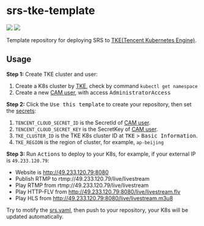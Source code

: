 # srs-tke-template

![](http://ossrs.net/gif/v1/sls.gif?site=github.com&path=/k8s/tke/ossrs/srs-tke-template)
[![](https://github.com/ossrs/srs-tke-template/actions/workflows/tencent.yml/badge.svg)](https://github.com/ossrs/srs-tke-template/actions/workflows/tencent.yml)

Template repository for deploying SRS to [TKE(Tencent Kubernetes Engine)](https://cloud.tencent.com/document/product/457/6759).

## Usage

**Step 1:** Create TKE cluster and user:

1. Create a K8s cluster by [TKE](https://console.cloud.tencent.com/tke2/cluster?rid=8), check by command `kubectl get namespace`
1. Create a new [CAM user](https://console.cloud.tencent.com/cam), with access <kbd>AdministratorAccess</kbd>

**Step 2:** Click the <kbd>Use this template</kbd> to create your repository, then set the [secrets](https://github.com/ossrs/srs-tke-template/settings/secrets/actions):

1. `TENCENT_CLOUD_SECRET_ID` is the SecretId of [CAM user](https://console.cloud.tencent.com/cam).
1. `TENCENT_CLOUD_SECRET_KEY` is the SecretKey of [CAM user](https://console.cloud.tencent.com/cam).
1. `TKE_CLUSTER_ID` is the TKE K8s cluster ID at <kbd>TKE</kbd> > <kbd>Basic Information</kbd>.
1. `TKE_REGION` is the region of cluster, for example, `ap-beijing`

**Step 3:** Run <kbd>Actions</kbd> to deploy to your K8s, for example, if your external IP is `49.233.120.79`:

* Website is http://49.233.120.79:8080
* Publish RTMP to rtmp://49.233.120.79/live/livestream
* Play RTMP from rtmp://49.233.120.79/live/livestream
* Play HTTP-FLV from http://49.233.120.79:8080/live/livestream.flv
* Play HLS from http://49.233.120.79:8080/live/livestream.m3u8

Try to motify the [srs.yaml](srs.yaml), then push to your repository, your K8s will be updated automatically.

